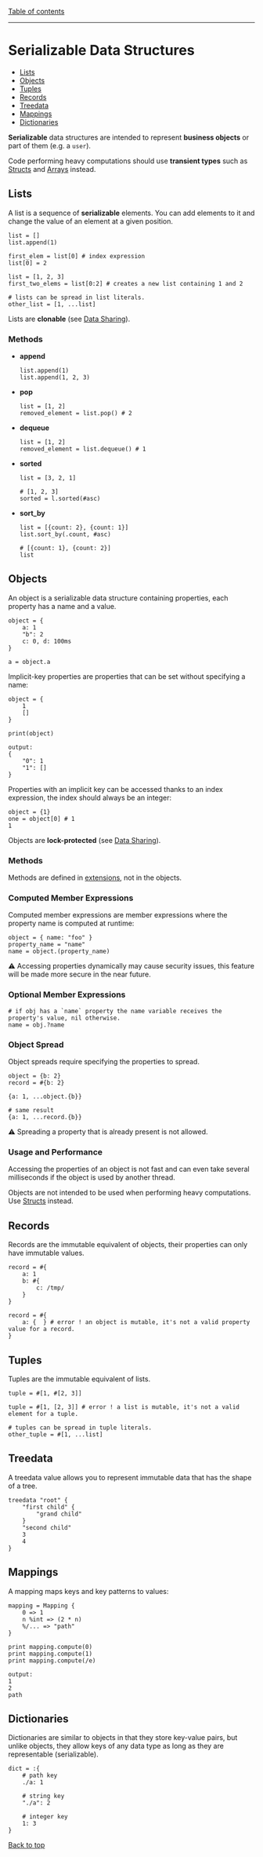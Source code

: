 [Table of contents](./language.md)

---

# Serializable Data Structures

- [Lists](#lists)
- [Objects](#objects)
- [Tuples](#tuples)
- [Records](#records)
- [Treedata](#treedata)
- [Mappings](#mappings)
- [Dictionaries](#dictionaries)

**Serializable** data structures are intended to represent **business objects**
or part of them (e.g. a `user`).

Code performing heavy computations should use **transient types** such as
[Structs](./transient-types.md#structs) and [Arrays](./transient-types.md#arrays) instead.

## Lists

A list is a sequence of **serializable** elements. You can add elements to it
and change the value of an element at a given position.

```
list = []
list.append(1)

first_elem = list[0] # index expression
list[0] = 2

list = [1, 2, 3]
first_two_elems = list[0:2] # creates a new list containing 1 and 2

# lists can be spread in list literals.
other_list = [1, ...list]
```

Lists are **clonable** (see [Data Sharing](./concurrency.md#data-sharing)).

### Methods

- **append**
  ```
  list.append(1)
  list.append(1, 2, 3)
  ```

- **pop**
  ```
  list = [1, 2]
  removed_element = list.pop() # 2
  ```

- **dequeue**
  ```
  list = [1, 2]
  removed_element = list.dequeue() # 1
  ```
- **sorted**
  ```
  list = [3, 2, 1]

  # [1, 2, 3]
  sorted = l.sorted(#asc)
  ```
- **sort_by**
  ```
  list = [{count: 2}, {count: 1}]
  list.sort_by(.count, #asc)

  # [{count: 1}, {count: 2}]
  list
  ```

## Objects

An object is a serializable data structure containing properties, each property
has a name and a value.

```
object = {  
    a: 1
    "b": 2
    c: 0, d: 100ms
}

a = object.a
```

Implicit-key properties are properties that can be set without specifying a
name:

```
object = {
    1
    []
}

print(object)

output:
{
    "0": 1
    "1": []
}
```

Properties with an implicit key can be accessed thanks to an index expression,
the index should always be an integer:

```
object = {1}
one = object[0] # 1
1
```

Objects are **lock-protected** (see [Data Sharing](./concurrency.md#data-sharing)).

### Methods

Methods are defined in [extensions](./extensions.md), not in the objects.

### Computed Member Expressions

Computed member expressions are member expressions where the property name is
computed at runtime:

```
object = { name: "foo" }
property_name = "name"
name = object.(property_name)
```

⚠️ Accessing properties dynamically may cause security issues, this feature will
be made more secure in the near future.

### Optional Member Expressions

```
# if obj has a `name` property the name variable receives the property's value, nil otherwise.
name = obj.?name
```

### Object Spread

Object spreads require specifying the properties to spread.

```
object = {b: 2}
record = #{b: 2}

{a: 1, ...object.{b}}

# same result
{a: 1, ...record.{b}}
```

⚠️ Spreading a property that is already present is not allowed.

### Usage and Performance

Accessing the properties of an object is not fast and can even take several
milliseconds if the object is used by another thread.

Objects are not intended to be used when performing heavy computations. Use
[Structs](./transient-types.md#structs) instead.

## Records

Records are the immutable equivalent of objects, their properties can only have
immutable values.

```
record = #{
    a: 1
    b: #{ 
        c: /tmp/
    }
}

record = #{
    a: {  } # error ! an object is mutable, it's not a valid property value for a record.
}
```

## Tuples

Tuples are the immutable equivalent of lists.

```
tuple = #[1, #[2, 3]]

tuple = #[1, [2, 3]] # error ! a list is mutable, it's not a valid element for a tuple.

# tuples can be spread in tuple literals.
other_tuple = #[1, ...list]
```

## Treedata

A treedata value allows you to represent immutable data that has the shape of a
tree.

```
treedata "root" { 
    "first child" { 
        "grand child" 
    }   
    "second child"
    3
    4
}
```

<!-- In the shell execute the following command to see an example of treedata value ``fs.get_tree_data ./docs/`` -->

## Mappings

<!-- TODO: add explanation about static key entries, ... -->

A mapping maps keys and key patterns to values:

```
mapping = Mapping {
    0 => 1
    n %int => (2 * n)
    %/... => "path"
}

print mapping.compute(0)
print mapping.compute(1)
print mapping.compute(/e)

output:
1
2
path
```

## Dictionaries

Dictionaries are similar to objects in that they store key-value pairs, but
unlike objects, they allow keys of any data type as long as they are
representable (serializable).

```
dict = :{
    # path key
    ./a: 1

    # string key
    "./a": 2

    # integer key
    1: 3
}
```

[Back to top](#)
